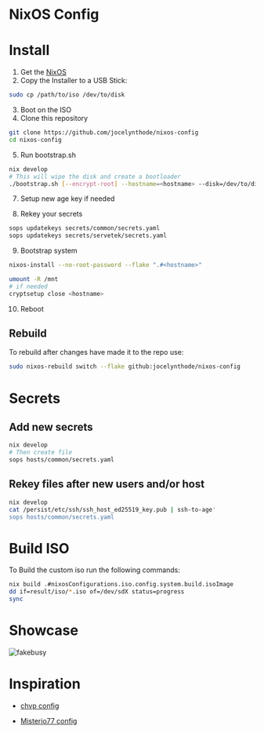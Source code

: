 # NixOS Config

# Install

1. Get the [NixOS](https://channels.nixos.org/nixos-22.05/latest-nixos-minimal-x86_64-linux.iso)
2. Copy the Installer to a USB Stick:

```bash
sudo cp /path/to/iso /dev/to/disk
```

3. Boot on the ISO
4. Clone this repository

```bash
git clone https://github.com/jocelynthode/nixos-config
cd nixos-config
```

5. Run bootstrap.sh

```bash
nix develop
# This will wipe the disk and create a bootloader
./bootstrap.sh [--encrypt-root] --hostname=<hostname> --disk=/dev/to/disk
```

7. Setup new age key if needed

8. Rekey your secrets

```bash
sops updatekeys secrets/common/secrets.yaml
sops updatekeys secrets/servetek/secrets.yaml
```

9. Bootstrap system

```bash
nixos-install --no-root-password --flake ".#<hostname>"

umount -R /mnt
# if needed
cryptsetup close <hostname>
```

10. Reboot

## Rebuild

To rebuild after changes have made it to the repo use:

```bash
sudo nixos-rebuild switch --flake github:jocelynthode/nixos-config
```

# Secrets

## Add new secrets

```bash
nix develop
# Then create file
sops hosts/common/secrets.yaml
```

## Rekey files after new users and/or host

```bash
nix develop
cat /persist/etc/ssh/ssh_host_ed25519_key.pub | ssh-to-age'
sops hosts/common/secrets.yaml
```

# Build ISO

To Build the custom iso run the following commands:

```bash
nix build .#nixosConfigurations.iso.config.system.build.isoImage
dd if=result/iso/*.iso of=/dev/sdX status=progress
sync

```

# Showcase

![fakebusy](https://i.imgur.com/wmurHSd.png)

# Inspiration

- [chvp config](https://github.com/chvp/nixos-config)

- [Misterio77 config](https://github.com/Misterio77/nix-config)
